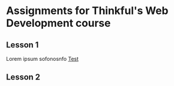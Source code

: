 # Assignments for Thinkful's Web Development course

## Lesson 1 

Lorem ipsum sofonosnfo
[Test](../lesson2/index.html)

## Lesson 2
